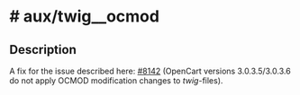 # # aux/twig__ocmod

## Description
A fix for the issue described here: [#8142](https://github.com/opencart/opencart/issues/8142) (OpenCart versions 3.0.3.5/3.0.3.6 do not apply OCMOD modification changes to *twig*-files).
